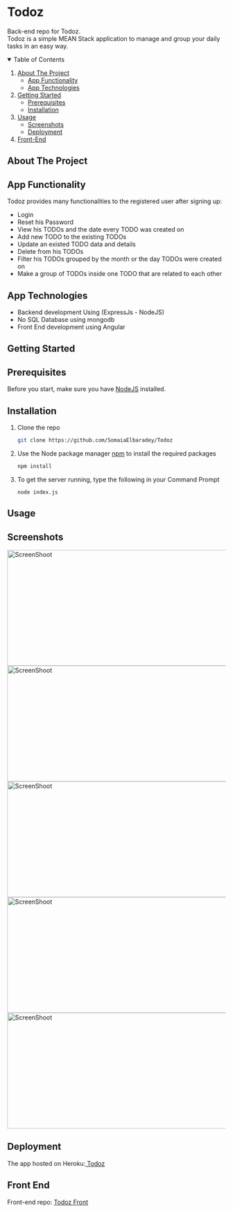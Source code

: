# Todoz
Back-end repo for Todoz.<br>
Todoz is a simple MEAN Stack application to manage and group your daily tasks in an easy way.

<details open="open">
  <summary>Table of Contents</summary>
  <ol>
    <li>
      <a href="#about-the-project">About The Project</a>
      <ul>
        <li><a href="#app-functionality">App Functionality</a></li>
        <li><a href="#app-technologies">App Technologies</a></li>
      </ul>
    </li>
    <li>
      <a href="#getting-started">Getting Started</a>
      <ul>
        <li><a href="#prerequisites">Prerequisites</a></li>
        <li><a href="#installation">Installation</a></li>
      </ul>
    </li>
    <li><a href="#usage">Usage</a>
    <ul>
        <li><a href="#screenshots">Screenshots</a></li>
        <li><a href="#deployment">Deployment</a></li>
      </ul></li>
    <li><a href="#front-end">Front-End </a></li>
  </ol>
</details>

## About The Project

## App Functionality
Todoz provides many functionalities to the registered user after signing up:
<ul>
    <li>Login</li>
    <li>Reset his Password</li>
    <li> View his TODOs and the date every TODO was created on </li>
    <li> Add new TODO to the existing TODOs  </li>
    <li> Update an existed TODO data and details </li>
    <li> Delete from his TODOs </li>
    <li> Filter his TODOs grouped by the month or the day TODOs were created on </li>
    <li> Make a group of TODOs inside one TODO that are related to each other </li>
 </ul>

## App Technologies
<ul>
<li> Backend development Using (ExpressJs - NodeJS)</li>
<li> No SQL Database using mongodb</li>
<li> Front End development using Angular</li>
</ul>

## Getting Started

## Prerequisites
Before you start, make sure you have <a href="https://nodejs.org/en/download/">NodeJS</a> installed.

## Installation
1. Clone the repo
   ```sh
   git clone https://github.com/SomaiaElbaradey/Todoz
   ```
2. Use the Node package manager <a href="https://www.npmjs.com/">npm</a> to install the required packages
   ```sh
   npm install
   ```
3. To get the server running, type the following in your Command Prompt
   ```JS
   node index.js
   ```
   
## Usage

## Screenshots
<img src="https://i.ibb.co/vmCD5cB/1.jpg" width="543" height="267" alt="ScreenShoot">
<img src="https://i.ibb.co/FbgSch3/2.jpg" width="543" height="267" alt="ScreenShoot">
<img src="https://i.ibb.co/pnVvK0T/3.jpg" width="543" height="267" alt="ScreenShoot">
<img src="https://i.ibb.co/s1fg462/4.jpg" width="543" height="267" alt="ScreenShoot">
<img src="https://i.ibb.co/71LtTg8/5.jpg" width="543" height="267" alt="ScreenShoot">

## Deployment
The app hosted on Heroku:<a href="https://todozz.herokuapp.com/"> Todoz </a>

## Front End 
Front-end repo: <a href="https://github.com/SomaiaElbaradey/todozFront">Todoz Front</a> 

